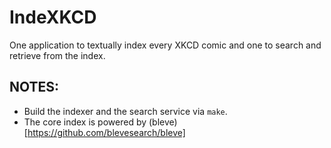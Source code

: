 
# IndeXKCD

One application to textually index every XKCD comic and one to search and retrieve from the index.

## NOTES:

 * Build the indexer and the search service via `make`.
 * The core index is powered by (bleve)[https://github.com/blevesearch/bleve]
